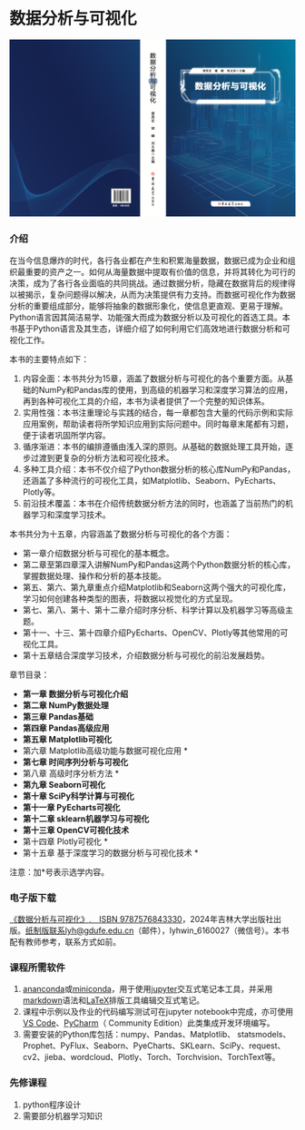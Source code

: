 # 数据分析与可视化

![](数据分析与可视化封面.png)

### 介绍
在当今信息爆炸的时代，各行各业都在产生和积累海量数据，数据已成为企业和组织最重要的资产之一。如何从海量数据中提取有价值的信息，并将其转化为可行的决策，成为了各行各业面临的共同挑战。通过数据分析，隐藏在数据背后的规律得以被揭示，复杂问题得以解决，从而为决策提供有力支持。而数据可视化作为数据分析的重要组成部分，能够将抽象的数据形象化，使信息更直观、更易于理解。Python语言因其简洁易学、功能强大而成为数据分析以及可视化的首选工具。本书基于Python语言及其生态，详细介绍了如何利用它们高效地进行数据分析和可视化工作。

本书的主要特点如下：
1. 内容全面：本书共分为15章，涵盖了数据分析与可视化的各个重要方面。从基础的NumPy和Pandas库的使用，到高级的机器学习和深度学习算法的应用，再到各种可视化工具的介绍，本书为读者提供了一个完整的知识体系。
2. 实用性强：本书注重理论与实践的结合，每一章都包含大量的代码示例和实际应用案例，帮助读者将所学知识应用到实际问题中。同时每章末尾都有习题，便于读者巩固所学内容。
3. 循序渐进：本书的编排遵循由浅入深的原则。从基础的数据处理工具开始，逐步过渡到更复杂的分析方法和可视化技术。
4. 多种工具介绍：本书不仅介绍了Python数据分析的核心库NumPy和Pandas，还涵盖了多种流行的可视化工具，如Matplotlib、Seaborn、PyEcharts、Plotly等。
5. 前沿技术覆盖：本书在介绍传统数据分析方法的同时，也涵盖了当前热门的机器学习和深度学习技术。

本书共分为十五章，内容涵盖了数据分析与可视化的各个方面：
- 第一章介绍数据分析与可视化的基本概念。
- 第二章至第四章深入讲解NumPy和Pandas这两个Python数据分析的核心库，掌握数据处理、操作和分析的基本技能。
- 第五、第六、第九章重点介绍Matplotlib和Seaborn这两个强大的可视化库，学习如何创建各种类型的图表，将数据以视觉化的方式呈现。
- 第七、第八、第十、第十二章介绍时序分析、科学计算以及机器学习等高级主题。
- 第十一、十三、第十四章介绍PyEcharts、OpenCV、Plotly等其他常用的可视化工具。
- 第十五章结合深度学习技术，介绍数据分析与可视化的前沿发展趋势。

章节目录：
- **第一章 数据分析与可视化介绍**
- **第二章 NumPy数据处理**
- **第三章 Pandas基础**
- **第四章 Pandas高级应用**
- **第五章 Matplotlib可视化**
- 第六章 Matplotlib高级功能与数据可视化应用 \*
- **第七章 时间序列分析与可视化**
- 第八章 高级时序分析方法 \*
- **第九章 Seaborn可视化**
- **第十章 SciPy科学计算与可视化**
- **第十一章 PyEcharts可视化**
- **第十二章 sklearn机器学习与可视化**
- **第十三章 OpenCV可视化技术**
- 第十四章 Plotly可视化 \*
- 第十五章 基于深度学习的数据分析与可视化技术 \*

注意：加\*号表示选学内容。

### 电子版下载

[《数据分析与可视化》,　ISBN 9787576843330](数据分析与可视化_第一版_梁英宏.pdf)，2024年吉林大学出版社出版。纸制版联系lyh@gdufe.edu.cn（邮件），lyhwin_6160027（微信号）。本书配有教师参考，联系方式如前。

### 课程所需软件
1. [ananconda](https://www.anaconda.com/)或[miniconda](https://docs.conda.io/projects/miniconda/en/latest/)，用于使用[jupyter](https://jupyter.org/)交互式笔记本工具，并采用[markdown](https://baike.baidu.com/item/markdown/3245829?fr=ge_ala)语法和[LaTeX](https://www.latex-project.org/)排版工具编辑交互式笔记。
1. 课程中示例以及作业的代码编写测试可在jupyter notebook中完成，亦可使用[VS Code](https://code.visualstudio.com/)、[PyCharm](https://www.jetbrains.com/pycharm/)（ Community Edition）此类集成开发环境编写。
1. 需要安装的Python库包括：numpy、Pandas、Matplotlib、 statsmodels、Prophet、PyFlux、Seaborn、PyeCharts、SKLearn、SciPy、request、cv2、jieba、wordcloud、Plotly、Torch、Torchvision、TorchText等。

### 先修课程
1. python程序设计
1. 需要部分机器学习知识